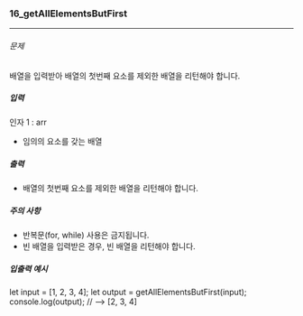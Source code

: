 ### 16_getAllElementsButFirst

***

###### 문제 

배열을 입력받아 배열의 첫번째 요소를 제외한 배열을 리턴해야 합니다.

##### 입력

인자 1 : arr
- 임의의 요소를 갖는 배열

##### 출력

- 배열의 첫번째 요소를 제외한 배열을 리턴해야 합니다.

##### 주의 사항

- 반복문(for, while) 사용은 금지됩니다.
- 빈 배열을 입력받은 경우, 빈 배열을 리턴해야 합니다.

##### 입출력 예시

let input = [1, 2, 3, 4];
let output = getAllElementsButFirst(input);
console.log(output); // --> [2, 3, 4]